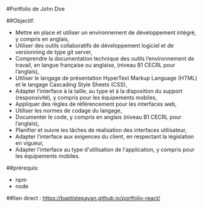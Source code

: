 #Portfolio de John Doe

##Objectif:
- Mettre en place et utiliser un environnement de développement intégré, y compris en anglais,
- Utiliser des outils collaboratifs de développement logiciel et de versionning de type git server,
- Comprendre la documentation technique des outils l’environnement de travail, en langue française ou anglaise, (niveau B1 CECRL pour l’anglais),
- Utiliser le langage de présentation HyperText Markup Language (HTML) et le langage Cascading Style Sheets (CSS),
- Adapter l’interface à la taille, au type et à la disposition du support (responsivité), y compris pour les équipements mobiles,
- Appliquer des règles de référencement pour les interfaces web,
- Utiliser les normes de codage du langage,
- Documenter le code, y compris en anglais (niveau B1 CECRL pour l’anglais),
- Planifier et suivre les tâches de réalisation des interfaces utilisateur,
- Adapter l’interface aux exigences du client, en respectant la législation en vigueur,
- Adapter l'interface au type d'utilisation de l'application, y compris pour les équipements mobiles.

##prérequis:
- npm
- node

##lien direct : 
https://baptistepayan.github.io/portfolio-react/
